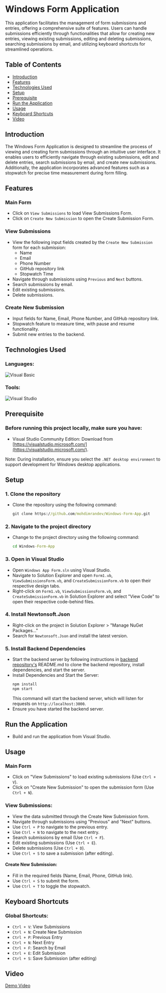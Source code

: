 # Windows Form Application

This application facilitates the management of form submissions and entries, offering a comprehensive suite of features. Users can handle submissions efficiently through functionalities that allow for creating new entries, viewing existing submissions, editing and deleting submissions, searching submissions by email, and utilizing keyboard shortcuts for streamlined operations.

## Table of Contents

- [Introduction](#introduction)
- [Features](#features)
- [Technologies Used](#technologies-used)
- [Setup](#setup)
- [Prerequisite](#prerequisite)
- [Run the Application](#run-the-application)
- [Usage](#usage)
- [Keyboard Shortcuts](#keyboard-shortcuts)
- [Video](#video)

## Introduction

The Windows Form Application is designed to streamline the process of viewing and creating form submissions through an intuitive user interface. It enables users to efficiently navigate through existing submissions, edit and delete entries, search submissions by email, and create new submissions. Additionally, the application incorporates advanced features such as a stopwatch for precise time measurement during form filling.

## Features

### Main Form

- Click on `View Submissions` to load View Submissions Form.
- Click on `Create New Submission` to open the Create Submission Form.

### View Submissions

- View the following input fields created by the `Create New Submission` form for each submission:
  - Name
  - Email
  - Phone Number
  - GitHub repository link
  - Stopwatch Time
- Navigate through submissions using `Previous` and `Next` buttons.
- Search submissions by email.
- Edit existing submissions.
- Delete submissions.

### Create New Submission

- Input fields for Name, Email, Phone Number, and GitHub repository link.
- Stopwatch feature to measure time, with pause and resume functionality.
- Submit new entries to the backend.

## Technologies Used

### Languages:

![Visual Basic](https://img.shields.io/badge/visual_basic-004e8c?style=for-the-badge&logo=visualbasic)

### Tools:

![Visual Studio](https://img.shields.io/badge/visual%20studio-5C2D91.svg?style=for-the-badge&logo=visual-studio&logoColor=white) 

## Prerequisite

### Before running this project locally, make sure you have:

- Visual Studio Community Edition: Download from [https://visualstudio.microsoft.com/](https://visualstudio.microsoft.com/). 

Note: During installation, ensure you select the `.NET desktop environment` to support development for Windows desktop applications.

## Setup

### 1. Clone the repository

- Clone the repository using the following command:
  ```cmd
  git clone https://github.com/mohdimrandev/Windows-Form-App.git
  ```

### 2. Navigate to the project directory

- Change to the project directory using the following command:

  ```cmd
  cd Windows-Form-App
  ```

### 3. Open in Visual Studio

- Open `Windows App Form.sln` using Visual Studio.
- Navigate to Solution Explorer and open `Form1.vb`, `ViewSubmissionsForm.vb`, and `CreateSubmissionForm.vb` to open their respective design tabs.
- Right-click on `Form1.vb`, `ViewSubmissionsForm.vb`, and `CreateSubmissionForm.vb` in Solution Explorer and select "View Code" to open their respective code-behind files.

### 4. Install Newtonsoft.Json

- Right-click on the project in Solution Explorer > "Manage NuGet Packages..."
- Search for `Newtonsoft.Json` and install the latest version.

### 5. Install Backend Dependencies

- Start the backend server by following instructions in [backend repository's](https://github.com/mohdimrandev/express-server) README.md to clone the backend repository, install dependencies, and start the server.
- Install Dependencies and Start the Server:
  ```cmd
  npm install
  npm start
  ```
  This command will start the backend server, which will listen for requests on `http://localhost:3000`.
- Ensure you have started the backend server.

## Run the Application

- Build and run the application from Visual Studio.

## Usage

### Main Form

- Click on "View Submissions" to load existing submissions (Use `Ctrl + V`).
- Click on "Create New Submission" to open the submission form (Use `Ctrl + N`).

### View Submissions:

- View the data submitted through the Create New Submission form.
- Navigate through submissions using "Previous" and "Next" buttons.
- Use `Ctrl + P` to navigate to the previous entry.
- Use `Ctrl + N` to navigate to the next entry.
- Search submissions by email (Use `Ctrl + F`).
- Edit existing submissions (Use `Ctrl + E`).
- Delete submissions (Use `Ctrl + D`).
- Use `Ctrl + S` to save a submission (after editing).

#### Create New Submission:

- Fill in the required fields (Name, Email, Phone, GitHub link).
- Use `Ctrl + S` to submit the form.
- Use `Ctrl + T` to toggle the stopwatch.

## Keyboard Shortcuts

### Global Shortcuts:

- `Ctrl + V`: View Submissions
- `Ctrl + N`: Create New Submission
- `Ctrl + P`: Previous Entry
- `Ctrl + N`: Next Entry
- `Ctrl + F`: Search by Email
- `Ctrl + E`: Edit Submission
- `Ctrl + S`: Save Submission (after editing)

## Video

[Demo Video](https://youtu.be/hZbGzhk-1Co)
